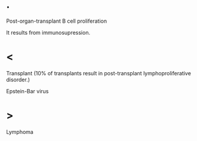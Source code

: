# .

Post-organ-transplant B cell proliferation

It results from immunosupression.

# <

Transplant (10% of transplants result in post-transplant lymphoproliferative disorder.)

Epstein-Bar virus

# >

Lymphoma
